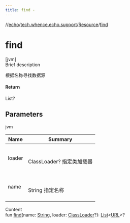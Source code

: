 ```yaml
---
title: find -
---
```

//[echo](../../index.md)/[tech.whence.echo.support](../index.md)/[Resource](index.md)/[find](find.md)



# find  
[jvm]  
Brief description  


根据名称寻找数据源



#### Return  


List<URL>?



## Parameters  
  
jvm  
  
|  Name|  Summary| 
|---|---|
| loader| <br><br>ClassLoader? 指定类加载器<br><br>
| name| <br><br>String 指定名称<br><br>
  
  
Content  
fun [find](find.md)(name: [String](https://kotlinlang.org/api/latest/jvm/stdlib/kotlin/-string/index.html), loader: [ClassLoader](https://docs.oracle.com/javase/8/docs/api/java/lang/ClassLoader.html)?): [List](https://kotlinlang.org/api/latest/jvm/stdlib/kotlin.collections/-list/index.html)<[URL](https://docs.oracle.com/javase/8/docs/api/java/net/URL.html)>?  



